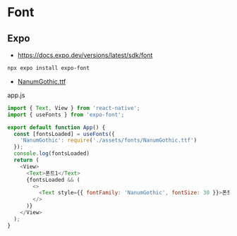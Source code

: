 # Font

## Expo
* https://docs.expo.dev/versions/latest/sdk/font
```sh
npx expo install expo-font
```
* [NanumGothic.ttf](https://github.com/ovdncids/react-curriculum/blob/master/download/NanumGothic.ttf)

app.js
```js
import { Text, View } from 'react-native';
import { useFonts } from 'expo-font';

export default function App() {
  const [fontsLoaded] = useFonts({
    'NanumGothic': require('./assets/fonts/NanumGothic.ttf')
  });
  console.log(fontsLoaded)
  return (
    <View>
      <Text>폰트1</Text>
      {fontsLoaded && (
        <>
          <Text style={{ fontFamily: 'NanumGothic', fontSize: 30 }}>폰트2</Text>
        </>
      )}
    </View>
  );
}
```
